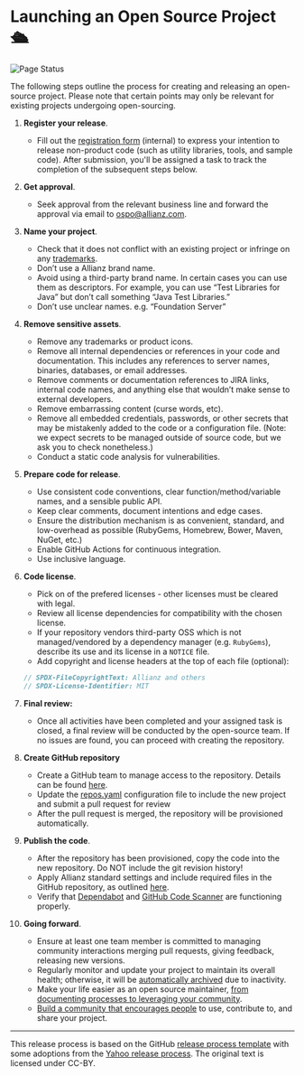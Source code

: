 # Launching an Open Source Project 🛳️
![Page Status](https://img.shields.io/badge/status-under_development-orange)

The following steps outline the process for creating and releasing an open-source project. Please note that certain points may only be relevant for existing projects undergoing open-sourcing.

1. **Register your release**. 
   - Fill out the [registration form](https://forms.office.com/e/6CWzqV1FYe) (internal) to express your intention to release non-product code (such as utility libraries, tools, and sample code). After submission, you'll be assigned a task to track the completion of the subsequent steps below.

2. **Get approval**. 
   - Seek approval from the relevant business line and forward the approval via email to ospo@allianz.com.

3. **Name your project**.
   - Check that it does not conflict with an existing project or infringe on any [trademarks](https://www.trademarkia.com/).
   - Don’t use a Allianz brand name.
   - Avoid using a third-party brand name. In certain cases you can use them as descriptors. For example, you can use “Test Libraries for Java” but don’t call something “Java Test Libraries.”
   - Don’t use unclear names. e.g. “Foundation Server”

4. **Remove sensitive assets**.
     - Remove any trademarks or product icons.
     - Remove all internal dependencies or references in your code and documentation. This includes any references to server names, binaries, databases, or email addresses.
     - Remove comments or documentation references to JIRA links, internal code names, and anything else that wouldn’t make sense to external developers.
     - Remove embarrassing content (curse words, etc).
     - Remove all embedded credentials, passwords, or other secrets that may be mistakenly added to the code or a configuration file. (Note: we expect secrets to be managed outside of source code, but we ask you to check nonetheless.)
     - Conduct a static code analysis for vulnerabilities.

5. **Prepare code for release**.
     - Use consistent code conventions, clear function/method/variable names, and a sensible public API.
     - Keep clear comments, document intentions and edge cases.
     - Ensure the distribution mechanism is as convenient, standard, and low-overhead as possible (RubyGems, Homebrew, Bower, Maven, NuGet, etc.)
     - Enable GitHub Actions for continuous integration.
     - Use inclusive language.

6. **Code license**.
     - Pick on of the prefered licenses - other licenses must be cleared with legal.
     - Review all license dependencies for compatibility with the chosen license.
     - If your repository vendors third-party OSS which is not managed/vendored by a dependency manager (e.g. `RubyGems`), describe its use and its license in a `NOTICE` file. 
     - Add copyright and license headers  at the top of each file (optional):

     ```javascript
     // SPDX-FileCopyrightText: Allianz and others
     // SPDX-License-Identifier: MIT
     ```
     
6. **Final review:**
   - Once all activities have been completed and your assigned task is closed, a final review will be conducted by the open-source team. If no issues are found, you can proceed with creating the repository.

7. **Create GitHub repository**
   - Create a GitHub team to manage access to the repository. Details can be found [here](creating_a_team.md).
   - Update the [repos.yaml](../config/repos.yaml) configuration file to include the new project and submit a pull request for review
   - After the pull request is merged, the repository will be provisioned automatically.

8. **Publish the code**. 
   - After the repository has been provisioned, copy the code into the new repository. Do NOT include the git revision history!
   - Apply Allianz standard settings and include required files in the GitHub repository, as outlined [here](standards_and_compliance.md).
   - Verify that [Dependabot](dependabot.md) and [GitHub Code Scanner](code_scanning.md) are functioning properly.

9. **Going forward**.
   - Ensure at least one team member is committed to managing community interactions merging pull requests, giving feedback, releasing new versions.
   - Regularly monitor and update your project to maintain its overall health; otherwise, it will be [automatically archived](archiving_a_repository.md) due to inactivity.
   - Make your life easier as an open source maintainer, [from documenting processes to leveraging your community](https://opensource.guide/best-practices/).
   - [Build a community that encourages people](https://opensource.guide/building-community/) to use, contribute to, and share your project.

----

This release process is based on the GitHub [release process template](https://github.com/github/github-ospo/blob/main/policies/releasing.md) with some adoptions from the [Yahoo release process](https://yahoo.github.io/oss-guide/docs/publishing/prepare.html). The original text is licensed under CC-BY.
